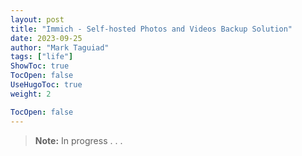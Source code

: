 ```yaml
---
layout: post
title: "Immich - Self-hosted Photos and Videos Backup Solution"
date: 2023-09-25
author: "Mark Taguiad"
tags: ["life"]
ShowToc: true
TocOpen: false
UseHugoToc: true
weight: 2

TocOpen: false
---
```


> **Note:**
> In progress . . .